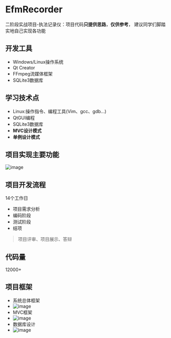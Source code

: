 # EfmRecorder
二阶段实战项目-执法记录仪：项目代码**只提供思路**，**仅供参考**，
建议同学们脚踏实地自己实现各功能

## 开发工具
- Windows/Linux操作系统
- Qt Creator
- FFmpeg流媒体框架
- SQLite3数据库

## 学习技术点
- Linux:操作指令、编程工具(Vim、gcc、gdb...)
- QtGUI编程
- SQLite3数据库
- **MVC设计模式**
- **单例设计模式**

## 项目实现主要功能
![image](https://user-images.githubusercontent.com/107353989/210955069-94199a62-10a6-4331-8a53-cef1b467c5aa.png)

## 项目开发流程
14个工作日
- 项目需求分析
- 编码阶段
- 测试阶段
- 结项
> 项目评审、项目展示、答辩

## 代码量
12000+

## 项目框架
- 系统总体框架
- ![image](https://user-images.githubusercontent.com/107353989/210955237-f60724ec-d7ba-493b-add6-0a7ec42200bc.png)
- MVC框架
- ![image](https://user-images.githubusercontent.com/107353989/210955309-2d28ab61-7cd2-4011-819d-659da7765437.png)
- 数据库设计
- ![image](https://user-images.githubusercontent.com/107353989/210955361-582ecd62-f9f5-4d4c-9e23-1718f63a5ee3.png)
